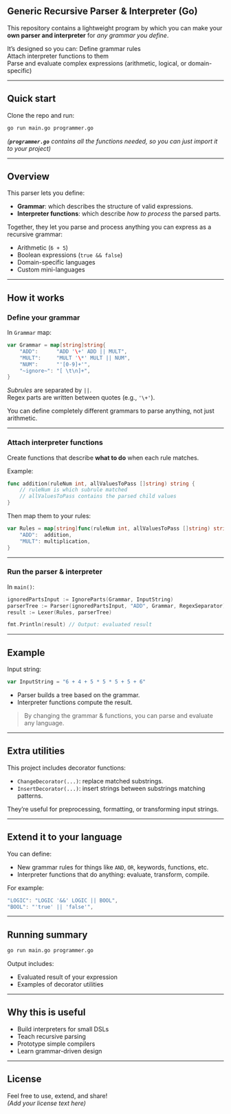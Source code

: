 ## Generic Recursive Parser & Interpreter (Go)

This repository contains a lightweight program by which you can make your **own parser and interpreter** for *any grammar you define*.

It’s designed so you can: Define grammar rules\
Attach interpreter functions to them\
Parse and evaluate complex expressions (arithmetic, logical, or domain-specific)

---

## Quick start

Clone the repo and run:

```bash
go run main.go programmer.go
```

*(**`programmer.go`** contains all the functions needed, so you can just import it to your project)*

---

## Overview

This parser lets you define:

- **Grammar**: which describes the structure of valid expressions.
- **Interpreter functions**: which describe *how to process* the parsed parts.

Together, they let you parse and process anything you can express as a recursive grammar:

- Arithmetic (`6 + 5`)
- Boolean expressions (`true && false`)
- Domain-specific languages
- Custom mini-languages

---

## How it works

### Define your grammar

In `Grammar` map:

```go
var Grammar = map[string]string{
	"ADD":      "ADD '\+' ADD || MULT",
	"MULT":     "MULT '\*' MULT || NUM",
	"NUM":      "'[0-9]+'",
	"~ignore~": "[ \t\n]+",
}
```

*Subrules* are separated by `||`.\
Regex parts are written between quotes (e.g., `'\+'`).

You can define completely different grammars to parse anything, not just arithmetic.

---

### Attach interpreter functions

Create functions that describe **what to do** when each rule matches.

Example:

```go
func addition(ruleNum int, allValuesToPass []string) string {
	// ruleNum is which subrule matched
	// allValuesToPass contains the parsed child values
}
```

Then map them to your rules:

```go
var Rules = map[string]func(ruleNum int, allValuesToPass []string) string{
	"ADD":  addition,
	"MULT": multiplication,
}
```

---

### Run the parser & interpreter

In `main()`:

```go
ignoredPartsInput := IgnoreParts(Grammar, InputString)
parserTree := Parser(ignoredPartsInput, "ADD", Grammar, RegexSeparator)
result := Lexer(Rules, parserTree)

fmt.Println(result) // Output: evaluated result
```

---

## Example

Input string:

```go
var InputString = "6 + 4 + 5 * 5 * 5 + 5 + 6"
```

- Parser builds a tree based on the grammar.
- Interpreter functions compute the result.

> By changing the grammar & functions, you can parse and evaluate any language.

---

## Extra utilities

This project includes decorator functions:

- `ChangeDecorator(...)`: replace matched substrings.
- `InsertDecorator(...)`: insert strings between substrings matching patterns.

They’re useful for preprocessing, formatting, or transforming input strings.

---

## Extend it to your language

You can define:

- New grammar rules for things like `AND`, `OR`, keywords, functions, etc.
- Interpreter functions that do anything: evaluate, transform, compile.

For example:

```go
"LOGIC": "LOGIC '&&' LOGIC || BOOL",
"BOOL": "'true' || 'false'",
```

---

## Running summary

```bash
go run main.go programmer.go
```

Output includes:

- Evaluated result of your expression
- Examples of decorator utilities

---

## Why this is useful

- Build interpreters for small DSLs
- Teach recursive parsing
- Prototype simple compilers
- Learn grammar-driven design

---

## License

Feel free to use, extend, and share!\
*(Add your license text here)*

